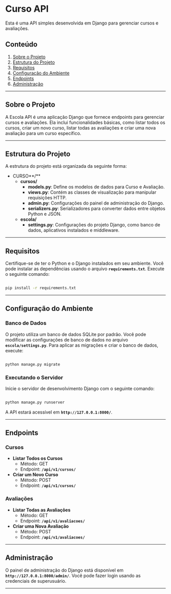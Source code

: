 # Curso **API**

Esta é uma API simples desenvolvida em Django para gerenciar cursos e avaliações.

## **Conteúdo**

1. [Sobre o Projeto](#sobre-o-projeto)
2. [Estrutura do Projeto](#estrutura-do-projeto)
3. [Requisitos](#requisitos)
4. [Configuração do Ambiente](#configura%C3%A7%C3%A3o-do-ambiente)
5. [Endpoints](#endpoints)
6. [Administração](#administra%C3%A7%C3%A3o)

---

## **Sobre o Projeto**

A Escola API é uma aplicação Django que fornece endpoints para gerenciar cursos e avaliações. Ela inclui funcionalidades básicas, como listar todos os cursos, criar um novo curso, listar todas as avaliações e criar uma nova avaliação para um curso específico.

---

## **Estrutura do Projeto**

A estrutura do projeto está organizada da seguinte forma:

- CURSO**/**
    - **cursos/**
        - **models.py**: Define os modelos de dados para Curso e Avaliação.
        - **views.py**: Contém as classes de visualização para manipular requisições HTTP.
        - **admin.py**: Configurações do painel de administração do Django.
        - **serializers.py**: Serializadores para converter dados entre objetos Python e JSON.
    - **escola/**
        - **settings.py**: Configurações do projeto Django, como banco de dados, aplicativos instalados e middleware.
    

---

## **Requisitos**

Certifique-se de ter o Python e o Django instalados em seu ambiente. Você pode instalar as dependências usando o arquivo **`requirements.txt`**. Execute o seguinte comando:

```bash

pip install -r requirements.txt

```

---

## **Configuração do Ambiente**

### **Banco de Dados**

O projeto utiliza um banco de dados SQLite por padrão. Você pode modificar as configurações de banco de dados no arquivo **`escola/settings.py`**. Para aplicar as migrações e criar o banco de dados, execute:

```bash

python manage.py migrate

```

### **Executando o Servidor**

Inicie o servidor de desenvolvimento Django com o seguinte comando:

```bash

python manage.py runserver

```

A API estará acessível em **`http://127.0.0.1:8000/`**.

---

## **Endpoints**

### **Cursos**

- **Listar Todos os Cursos**
    - Método: GET
    - Endpoint: **`/api/v1/cursos/`**
- **Criar um Novo Curso**
    - Método: POST
    - Endpoint: **`/api/v1/cursos/`**

### **Avaliações**

- **Listar Todas as Avaliações**
    - Método: GET
    - Endpoint: **`/api/v1/avaliacoes/`**
- **Criar uma Nova Avaliação**
    - Método: POST
    - Endpoint: **`/api/v1/avaliacoes/`**

---

## **Administração**

O painel de administração do Django está disponível em **`http://127.0.0.1:8000/admin/`**. Você pode fazer login usando as credenciais de superusuário.

---
